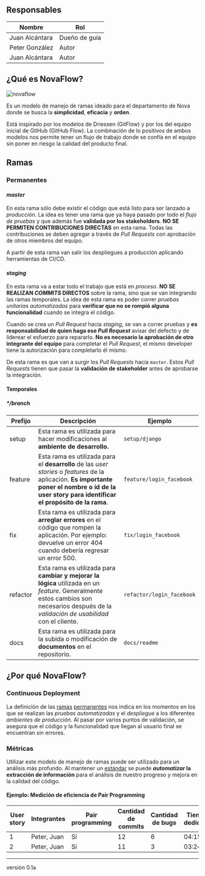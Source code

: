 
## Responsables
| Nombre         | Rol           |
| -------------- | ------------- |
| Juan Alcántara | Dueño de guía |
| Peter González | Autor         |
| Juan Alcántara | Autor         |

## ¿Qué es NovaFlow?
![novaflow][novaflow]

Es un modelo de manejo de ramas ideado para el departamento de Nova donde se 
busca la __simplicidad__, __eficacia__ y __orden__.

Está inspirado por los modelos de Driessen (GitFlow) y por los del equipo 
inicial de GitHub (GitHub Flow). La combinación de lo positivos de ambos modelos
 nos permite tener un flujo de trabajo donde se confía en el equipo sin poner en
 riesgo la calidad del producto final.

## Ramas

### Permanentes

#### _master_

En esta rama sólo debe existir el código que está listo para ser lanzado a 
_producción_. La idea es tener una rama que ya haya pasado por todo el _flujo de
 pruebas_ y que además fue **validada por los stakeholders**.
 __NO SE PERMITEN CONTRIBUCIONES DIRECTAS__ en esta rama. Todas las 
contribuciones se deben agregar a través de _Pull Requests_ con aprobación de 
otros miembros del equipo.

A partir de esta rama van salir los despliegues a producción aplicando 
herramientas de CI/CD.

#### _staging_
En esta rama va a estar todo el trabajo que está en _proceso_. 
__NO SE REALIZAN _COMMITS_ DIRECTOS__ sobre la rama, sino que se van integrando 
las ramas temporales. La idea de esta rama es poder correr _pruebas unitarias 
automatizadas_ para **verificar que no se rompió alguna funcionalidad** cuando 
se integra el código.

Cuando se crea un _Pull Request_ hacia _staging_, se van a correr pruebas y **es
responsabilidad de quien haga ese _Pull Request_** avisar del defecto y de 
liderear el esfuerzo para repararlo. **No es necesario la aprobación de otro
integrante del equipo** para completar el _Pull Request_, el mismo developer 
tiene la autorización para completarlo él mismo.

De esta rama es que van a surgir los _Pull Requests_ hacia `master`. 
Estos _Pull Requests_ tienen que pasar la **validación de stakeholder** antes de 
aprobarse la integración.

#### Temporales
##### _*/branch_

| Prefijo | Descripción | Ejemplo |
| ------- | ----------- | ------- |
| setup   | Esta rama es utilizada para hacer modificaciones al **ambiente de desarrollo.**| `setup/django` |
| feature | Esta rama es utilizada para el **desarrollo** de las _user stories_ o _features_ de la aplicación. **Es importante poner el nombre o id de la user story para identificar el propósito de la rama**. | `feature/login_facebook` |
| fix     | Esta rama es utilizada para **arreglar errores** en el código que rompen la aplicación. Por ejemplo:  devuelve un error 404 cuando debería regresar un error 500. | `fix/login_facebook` |
| refactor    | Esta rama es utilizada para **cambiar y mejorar la lógica** utilizada en un _feature_. Generalmente estos cambios son necesarios después de la _validación de usabilidad_ con el cliente. | `refactor/login_facebook`
| docs    | Esta rama es utilizada para la subida o modificación de **documentos** en el repositorio. | `docs/readme`


## ¿Por qué NovaFlow?

### Continuous Deployment
La definición de las [ramas](#Ramas) [permanentes](#Permanentes) nos indica en 
los momentos en los que se realizan las _pruebas automatizadas_ y el 
_despliegue_ a los diferentes _ambientes de producción_. Al pasar por varios 
puntos de validación, se asegura que el código y la funcionalidad que llegan al
 usuario final se encuentran sin errores.

### Métricas
Utilizar este modelo de manejo de ramas puede ser utilizado para un análisis más
 profundo. Al mantener un [estándar](#Temporales) se puede **_automatizar_ la 
extracción de información** para el análisis de nuestro progreso y mejora en la 
calidad del código.

#### Ejemplo: Medición de eficiencia de Pair Programming
| User story  | Integrantes | Pair programming | Cantidad de commits | Cantidad de bugs | Tiempo dedicado | Tiempo bugs
|-------------|-------------|------------------|--------------------|------------------|-------------------------|----
| 1 | Peter, Juan | Sí | 12 | 6 | 04:15:12 | 00:20:54
| 2 | Peter, Juan | Sí | 11 | 3 | 03:24:12 | 00:16:20

[novaflow]: ./media/guia_nova_flow_flow.png

***
versión 0.1a
